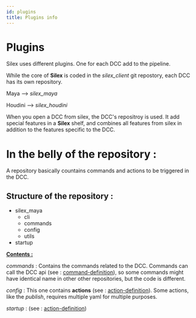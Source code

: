 ```yaml
---
id: plugins
title: Plugins info
---
```


# Plugins

Silex uses different plugins. One for each DCC add to the pipeline.

While the core of **Silex** is coded in the *silex_client* git repostory, each DCC has its own repository.


Maya --> *silex_maya*

Houdini --> *silex_houdini*


When you open a DCC from silex, the DCC's repositroy is used. It add special features in a **Silex** shelf, and combines all features from silex in addition to the features specific to the DCC.

# In the belly of the repository :

A repository basically countains commands and actions to be triggered in the DCC.



## Structure of the repository :



- silex_maya
    - cli
    - commands
    - config
    - utils
- startup


<u><b>Contents :</b></u>

*commands* : Contains the commands related to the DCC. Commands can call the DCC api (see : [command-definition](\..\Core\command-definition.md)), so some commands might have identical name in other other repositories, but the code is different.

*config* : This one contains **actions** (see : [action-definition](\..\Core\action-definition.md)). Some actions, like the *publish*, requires multiple yaml for multiple purposes.

*startup* : (see : [action-definition](.\Maya.md))



